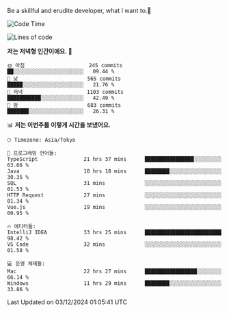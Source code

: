 Be a skillful and erudite developer, what I want to.👶

<!--START_SECTION:waka-->
![Code Time](http://img.shields.io/badge/Code%20Time-1%2C455%20hrs%2054%20mins-blue)

![Lines of code](https://img.shields.io/badge/%EC%A0%80%EB%8A%94%20%EC%97%AC%ED%83%9C%EA%B9%8C%EC%A7%80%20-913.4%20thousand%20%EC%A4%84%EC%9D%98%20%EC%BD%94%EB%93%9C%EB%A5%BC%20%EC%9E%91%EC%84%B1%ED%96%88%EC%96%B4%EC%9A%94.-blue)

**저는 저녁형 인간이에요. 🦉** 

```text
🌞 아침                     245 commits         ██░░░░░░░░░░░░░░░░░░░░░░░   09.44 % 
🌆 낮　                     565 commits         █████░░░░░░░░░░░░░░░░░░░░   21.76 % 
🌃 저녁                     1103 commits        ███████████░░░░░░░░░░░░░░   42.49 % 
🌙 밤　                     683 commits         ███████░░░░░░░░░░░░░░░░░░   26.31 % 
```


📊 **저는 이번주를 이렇게 시간을 보냈어요.** 

```text
🕑︎ Timezone: Asia/Tokyo

💬 프로그래밍 언어들: 
TypeScript               21 hrs 37 mins      ████████████████░░░░░░░░░   63.66 % 
Java                     10 hrs 18 mins      ████████░░░░░░░░░░░░░░░░░   30.35 % 
SQL                      31 mins             ░░░░░░░░░░░░░░░░░░░░░░░░░   01.53 % 
HTTP Request             27 mins             ░░░░░░░░░░░░░░░░░░░░░░░░░   01.34 % 
Vue.js                   19 mins             ░░░░░░░░░░░░░░░░░░░░░░░░░   00.95 % 

🔥 에디터들: 
IntelliJ IDEA            33 hrs 25 mins      █████████████████████████   98.42 % 
VS Code                  32 mins             ░░░░░░░░░░░░░░░░░░░░░░░░░   01.58 % 

💻 운영 체제들: 
Mac                      22 hrs 27 mins      █████████████████░░░░░░░░   66.14 % 
Windows                  11 hrs 29 mins      ████████░░░░░░░░░░░░░░░░░   33.86 % 
```


 Last Updated on 03/12/2024 01:05:41 UTC
<!--END_SECTION:waka-->
